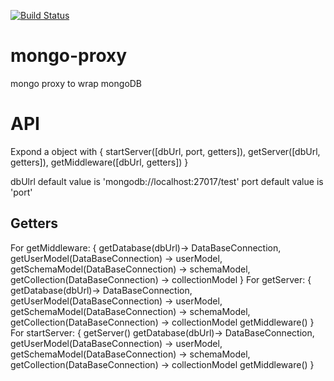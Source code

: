 [![Build Status](https://travis-ci.org/Cereceres/mongo-proxy.svg?branch=master)](https://travis-ci.org/Cereceres/mongo-proxy)


# mongo-proxy
mongo proxy to wrap mongoDB


# API 
Expond a object with {
    startServer([dbUrl, port, getters]),
    getServer([dbUrl, getters]),
    getMiddleware([dbUrl, getters])
}


dbUlrl default value is 'mongodb://localhost:27017/test'
port default value is 'port'


## Getters

For getMiddleware:
    {
        getDatabase(dbUrl)-> DataBaseConnection,
        getUserModel(DataBaseConnection) -> userModel,
        getSchemaModel(DataBaseConnection) -> schemaModel,
        getCollection(DataBaseConnection) -> collectionModel
    }
For getServer:
    {
        getDatabase(dbUrl)-> DataBaseConnection,
        getUserModel(DataBaseConnection) -> userModel,
        getSchemaModel(DataBaseConnection) -> schemaModel,
        getCollection(DataBaseConnection) -> collectionModel
        getMiddleware()
    }
For startServer:
    {
        getServer()
        getDatabase(dbUrl)-> DataBaseConnection,
        getUserModel(DataBaseConnection) -> userModel,
        getSchemaModel(DataBaseConnection) -> schemaModel,
        getCollection(DataBaseConnection) -> collectionModel
        getMiddleware()
    }


